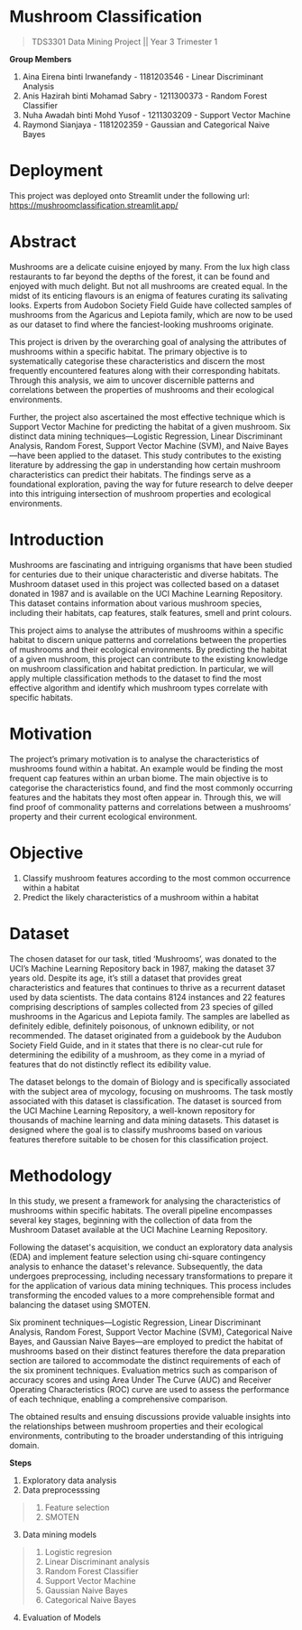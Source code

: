 # Mushroom Classification
> TDS3301 Data Mining Project || Year 3 Trimester 1

**Group Members**
1. Aina Eirena binti Irwanefandy - 1181203546 - Linear Discriminant Analysis
2. Anis Hazirah binti Mohamad Sabry - 1211300373 - Random Forest Classifier
3. Nuha Awadah binti Mohd Yusof - 1211303209 - Support Vector Machine
4. Raymond Sianjaya - 1181202359 - Gaussian and Categorical Naive Bayes

# Deployment
This project was deployed onto Streamlit under the following url: https://mushroomclassification.streamlit.app/

# Abstract
Mushrooms are a delicate cuisine enjoyed by many. From the lux high class restaurants to far beyond the depths of the forest, it can be found and enjoyed with much delight. But not all mushrooms are created equal. In the midst of its enticing flavours is an enigma of features curating its salivating looks. Experts from Audobon Society Field Guide have collected samples of mushrooms from the Agaricus and Lepiota family, which are now to be used as our dataset to find where the fanciest-looking mushrooms originate.

This project is driven by the overarching goal of analysing the attributes of mushrooms within a specific habitat. The primary objective is to systematically categorise these characteristics and discern the most frequently encountered features along with their corresponding habitats. Through this analysis, we aim to uncover discernible patterns and correlations between the properties of mushrooms and their ecological environments.

Further, the project also ascertained the most effective technique which is Support Vector Machine for predicting the habitat of a given mushroom. Six distinct data mining techniques—Logistic Regression, Linear Discriminant Analysis, Random Forest, Support Vector Machine (SVM), and Naive Bayes—have been applied to the dataset. This study contributes to the existing literature by addressing the gap in understanding how certain mushroom characteristics can predict their habitats. The findings serve as a foundational exploration, paving the way for future research to delve deeper into this intriguing intersection of mushroom properties and ecological environments.

# Introduction
Mushrooms are fascinating and intriguing organisms that have been studied for centuries due to their unique characteristic and diverse habitats. The Mushroom dataset used in this project was collected based on a dataset donated in 1987 and is available on the UCI Machine Learning Repository. This dataset contains information about various mushroom species, including their habitats, cap features, stalk features, smell and print colours.

This project aims to analyse the attributes of mushrooms within a specific habitat to discern unique patterns and correlations between the properties of mushrooms and their ecological environments. By predicting the habitat of a given mushroom, this project can contribute to the existing knowledge on mushroom classification and habitat prediction. In particular, we will apply multiple classification methods to the dataset to find the most effective algorithm and identify which mushroom types correlate with specific habitats.

# Motivation
The project’s primary motivation is to analyse the characteristics of mushrooms found within a habitat. An example would be finding the most frequent cap features within an urban biome. The main objective is to categorise the characteristics found, and find the most commonly occurring features and the habitats they most often appear in. Through this, we will find proof of commonality patterns and correlations between a mushrooms’ property and their current ecological environment.

# Objective
1.	Classify mushroom features according to the most common occurrence within a habitat
2.	Predict the likely characteristics of a mushroom within a habitat

# Dataset
The chosen dataset for our task, titled ‘Mushrooms’, was donated to the UCI’s Machine Learning Repository back in 1987, making the dataset 37 years old. Despite its age, it’s still a dataset that provides great characteristics and features that continues to thrive as a recurrent dataset used by data scientists. The data contains 8124 instances and 22 features comprising descriptions of samples collected from 23 species of gilled mushrooms in the Agaricus and Lepiota family. The samples are labelled as definitely edible, definitely poisonous, of unknown edibility, or not recommended. The dataset originated from a guidebook by the Audubon Society Field Guide, and in it states that there is no clear-cut rule for determining the edibility of a mushroom, as they come in a myriad of features that do not distinctly reflect its edibility value.

The dataset belongs to the domain of Biology and is specifically associated with the subject area of mycology, focusing on mushrooms. The task mostly associated with this dataset is classification. The dataset is sourced from the UCI Machine Learning Repository, a well-known repository for thousands of machine learning and data mining datasets. This dataset is designed where the goal is to classify mushrooms based on various features therefore suitable to be chosen for this classification project.


# Methodology
In this study, we present a framework for analysing the characteristics of mushrooms within specific habitats. The overall pipeline encompasses several key stages, beginning with the collection of data from the Mushroom Dataset available at the UCI Machine Learning Repository.

Following the dataset's acquisition, we conduct an exploratory data analysis (EDA) and implement feature selection using chi-square contingency analysis to enhance the dataset's relevance. Subsequently, the data undergoes preprocessing, including necessary transformations to prepare it for the application of various data mining techniques. This process includes transforming the encoded values to a more comprehensible format and balancing the dataset using SMOTEN.

Six prominent techniques—Logistic Regression, Linear Discriminant Analysis, Random Forest, Support Vector Machine (SVM), Categorical Naive Bayes, and Gaussian Naive Bayes—are employed to predict the habitat of mushrooms based on their distinct features therefore the data preparation section are tailored to accommodate the distinct requirements of each of the six prominent techniques. Evaluation metrics such as comparison  of accuracy scores and using Area Under The Curve (AUC) and Receiver Operating Characteristics (ROC) curve are used to assess the performance of each technique, enabling a comprehensive comparison.

The obtained results and ensuing discussions provide valuable insights into the relationships between mushroom properties and their ecological environments, contributing to the broader understanding of this intriguing domain.

**Steps**
1. Exploratory data analysis
2. Data preprocesssing
> 1. Feature selection
> 2. SMOTEN
3. Data mining models
> 1. Logistic regresion
> 2. Linear Discriminant analysis
> 3. Random Forest Classifier
> 4. Support Vector Machine
> 5. Gaussian Naive Bayes
> 6. Categorical Naive Bayes
4. Evaluation of Models
